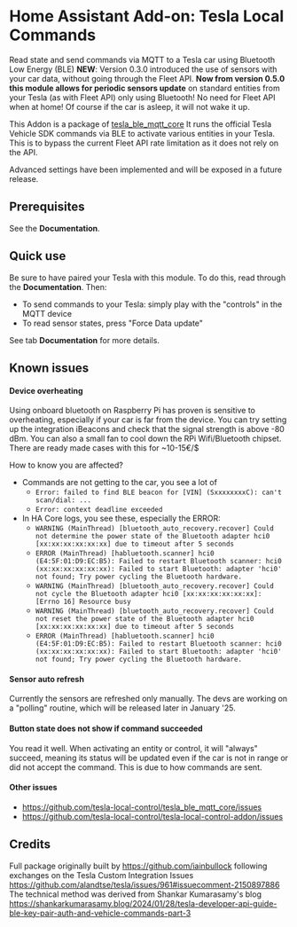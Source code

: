 # Home Assistant Add-on: Tesla Local Commands

Read state and send commands via MQTT to a Tesla car using Bluetooth Low Energy (BLE)
**NEW**: Version 0.3.0 introduced the use of sensors with your car data, without going through the Fleet API. **Now from version 0.5.0 this module allows for periodic sensors update** on standard entities from your Tesla (as with Fleet API) only using Bluetooth! No need for Fleet API when at home!
Of course if the car is asleep, it will not wake it up.

This Addon is a package of [tesla_ble_mqtt_core](https://github.com/tesla-local-control/tesla_ble_mqtt_core)
It runs the official Tesla Vehicle SDK commands via BLE to activate various entities in your Tesla.
This is to bypass the current Fleet API rate limitation as it does not rely on the API.

Advanced settings have been implemented and will be exposed in a future release.


## Prerequisites

See the **Documentation**.


## Quick use

Be sure to have paired your Tesla with this module. To do this, read through the **Documentation**.
Then:
* To send commands to your Tesla: simply play with the "controls" in the MQTT device
* To read sensor states, press "Force Data update"

See tab **Documentation** for more details.

## Known issues

#### Device overheating

Using onboard bluetooth on Raspberry Pi has proven is sensitive to overheating, especially if your car is far from the device.
You can try setting up the integration iBeacons and check that the signal strength is above -80 dBm.
You can also a small fan to cool down the RPi Wifi/Bluetooth chipset. There are ready made cases with this for ~10-15€/$

How to know you are affected?
- Commands are not getting to the car, you see a lot of
  - `Error: failed to find BLE beacon for [VIN] (SxxxxxxxxC): can't scan/dial: ...`
  - `Error: context deadline exceeded`
- In HA Core logs, you see these, especially the ERROR:
  - `WARNING (MainThread) [bluetooth_auto_recovery.recover] Could not determine the power state of the Bluetooth adapter hci0 [xx:xx:xx:xx:xx:xx] due to timeout after 5 seconds`
  - `ERROR (MainThread) [habluetooth.scanner] hci0 (E4:5F:01:D9:EC:B5): Failed to restart Bluetooth scanner: hci0 (xx:xx:xx:xx:xx:xx): Failed to start Bluetooth: adapter 'hci0' not found; Try power cycling the Bluetooth hardware.`
  - `WARNING (MainThread) [bluetooth_auto_recovery.recover] Could not cycle the Bluetooth adapter hci0 [xx:xx:xx:xx:xx:xx]: [Errno 16] Resource busy`
  - `WARNING (MainThread) [bluetooth_auto_recovery.recover] Could not reset the power state of the Bluetooth adapter hci0 [xx:xx:xx:xx:xx:xx] due to timeout after 5 seconds`
  - `ERROR (MainThread) [habluetooth.scanner] hci0 (E4:5F:01:D9:EC:B5): Failed to restart Bluetooth scanner: hci0 (xx:xx:xx:xx:xx:xx): Failed to start Bluetooth: adapter 'hci0' not found; Try power cycling the Bluetooth hardware.`

#### Sensor auto refresh

Currently the sensors are refreshed only manually.
The devs are working on a "polling" routine, which will be released later in January '25.

#### Button state does not show if command succeeded

You read it well. When activating an entity or control, it will "always" succeed, meaning its status will be updated even if the car is not in range or did not accept the command. This is due to how commands are sent.

#### Other issues

* https://github.com/tesla-local-control/tesla_ble_mqtt_core/issues
* https://github.com/tesla-local-control/tesla-local-control-addon/issues


## Credits

Full package originally built by https://github.com/iainbullock following exchanges on the Tesla Custom Integration Issues https://github.com/alandtse/tesla/issues/961#issuecomment-2150897886 
The technical method was derived from Shankar Kumarasamy's blog https://shankarkumarasamy.blog/2024/01/28/tesla-developer-api-guide-ble-key-pair-auth-and-vehicle-commands-part-3
